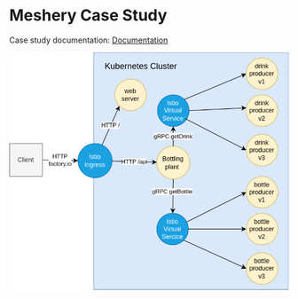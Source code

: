 # Meshery Case Study
Case study documentation: [Documentation](documentation.pdf)

<img src="architecture.png" width="600">
